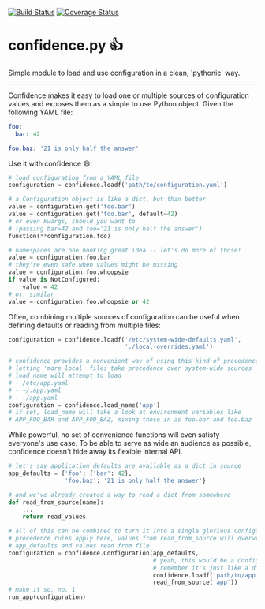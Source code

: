 [![Build Status](https://img.shields.io/travis/akaIDIOT/python-configuration/master.svg)](https://travis-ci.org/akaIDIOT/python-configuration)
[![Coverage Status](https://img.shields.io/coveralls/akaIDIOT/python-configuration/master.svg)](https://coveralls.io/r/akaIDIOT/python-configuration?branch=master)

confidence.py :+1:
=================

Simple module to load and use configuration in a clean, 'pythonic' way.

----

Confidence makes it easy to load one or multiple sources of configuration values and exposes them as a simple to use Python object.
Given the following YAML file:

~~~~ yaml
foo:
  bar: 42

foo.baz: '21 is only half the answer'
~~~~

Use it with confidence :smile::

~~~~ python
# load configuration from a YAML file
configuration = confidence.loadf('path/to/configuration.yaml')

# a Configuration object is like a dict, but than better
value = configuration.get('foo.bar')
value = configuration.get('foo.bar', default=42)
# or even kwargs, should you want to 
# (passing bar=42 and foo='21 is only half the answer')
function(**configuration.foo)

# namespaces are one honking great idea -- let's do more of those!
value = configuration.foo.bar
# they're even safe when values might be missing
value = configuration.foo.whoopsie
if value is NotConfigured:
    value = 42
# or, similar
value = configuration.foo.whoopsie or 42
~~~~

Often, combining multiple sources of configuration can be useful when defining defaults or reading from multiple files:

~~~~ python
configuration = confidence.loadf('/etc/system-wide-defaults.yaml', 
                                 './local-overrides.yaml')

# confidence provides a convenient way of using this kind of precedence,
# letting 'more local' files take precedence over system-wide sources
# load_name will attempt to load
# - /etc/app.yaml
# - ~/.app.yaml
# - ./app.yaml
configuration = confidence.load_name('app')
# if set, load_name will take a look at environment variables like 
# APP_FOO_BAR and APP_FOO_BAZ, mixing those in as foo.bar and foo.baz
~~~~

While powerful, no set of convenience functions will even satisfy everyone's use case.
To be able to serve as wide an audience as possible, confidence doesn't hide away its flexible internal API.

~~~~ python
# let's say application defaults are available as a dict in source
app_defaults = {'foo': {'bar': 42},
                'foo.baz': '21 is only half the answer'}

# and we've already created a way to read a dict from somewhere
def read_from_source(name):
    ...
    return read_values

# all of this can be combined to turn it into a single glorious Configuration instance
# precedence rules apply here, values from read_from_source will overwrite both 
# app_defaults and values read from file
configuration = confidence.Configuration(app_defaults,
                                         # yeah, this would be a Configuration instance
                                         # remember it's just like a dict?
                                         confidence.loadf('path/to/app.yaml'),
                                         read_from_source('app'))
# make it so, no. 1
run_app(configuration)
~~~~
